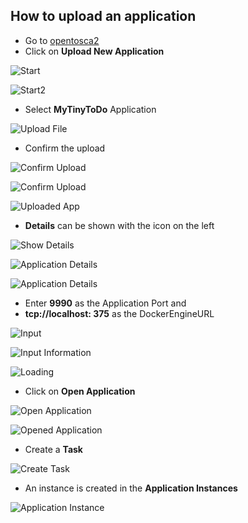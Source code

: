## How to upload an application

- Go to [opentosca2](localhost:8088/#/applications)
- Click on **Upload New Application**

![Start](graphics/Start.png "Start")

![Start2](graphics/Start2.png "Start2")

- Select **MyTinyToDo** Application

![Upload File](graphics/UploadFile.png "Upload File")


- Confirm the upload

![Confirm Upload](graphics/ConfirmUpload.png "Confirm Upload")

![Confirm Upload](graphics/ConfirmUpload2.png "Confirm Upload")

![Uploaded App](graphics/UploadedApp.png "Uploaded App")

- **Details** can be shown with the icon on the left

![Show Details](graphics/ShowDetails.png "Show Details")

![Application Details](graphics/Details.png "Application Details")

![Application Details](graphics/Details2.png "Application Details")

- Enter **9990** as the Application Port and
- **tcp://localhost: 375** as the DockerEngineURL

![Input](graphics/Input.png "Input")

![Input Information](graphics/Input2.png "Input Information")

![Loading](graphics/Loading.png "Loading")

- Click on **Open Application**

![Open Application](graphics/OpenApplication.png "Open Application")

![Opened Application](graphics/OpenedApplication.png "Opened Application")

- Create a **Task**

![Create Task](graphics/CreateTask.png "Create Task")

- An instance is created in the **Application Instances** 

![Application Instance](graphics/ApplicationInstance.png "Application Instance")
